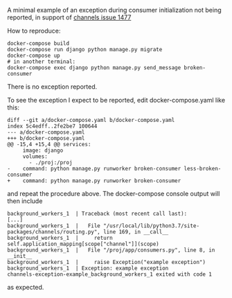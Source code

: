 A minimal example of an exception during consumer initialization not
being reported, in support of [channels issue 1477][]

How to reproduce:

    docker-compose build
    docker-compose run django python manage.py migrate
    docker-compose up
    # in another terminal:
    docker-compose exec django python manage.py send_message broken-consumer

There is no exception reported.

To see the exception I expect to be reported, edit docker-compose.yaml like this:

    diff --git a/docker-compose.yaml b/docker-compose.yaml
    index 5c4edff..2fe2be7 100644
    --- a/docker-compose.yaml
    +++ b/docker-compose.yaml
    @@ -15,4 +15,4 @@ services:
         image: django
         volumes:
           - ./proj:/proj
    -    command: python manage.py runworker broken-consumer less-broken-consumer
    +    command: python manage.py runworker broken-consumer

and repeat the procedure above.  The docker-compose console output will
then include

    background_workers_1  | Traceback (most recent call last):
    [...]
    background_workers_1  |   File "/usr/local/lib/python3.7/site-packages/channels/routing.py", line 169, in __call__
    background_workers_1  |     return self.application_mapping[scope["channel"]](scope)
    background_workers_1  |   File "/proj/app/consumers.py", line 8, in __init__
    background_workers_1  |     raise Exception("example exception")
    background_workers_1  | Exception: example exception
    channels-exception-example_background_workers_1 exited with code 1

as expected.

[channels issue 1477]: https://github.com/django/channels/issues/1477
